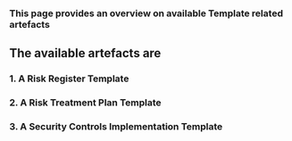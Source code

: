 ### This page provides an overview on available Template related artefacts

## The available artefacts are
### 1. A Risk Register Template
### 2. A Risk Treatment Plan Template
### 3. A Security Controls Implementation Template
